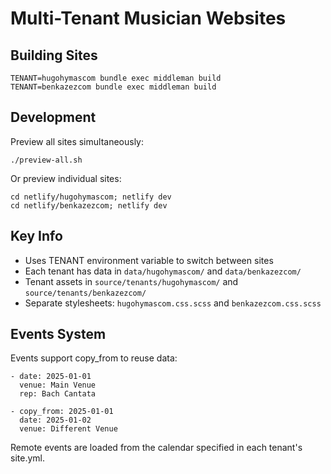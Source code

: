 # Multi-Tenant Musician Websites

## Building Sites

```
TENANT=hugohymascom bundle exec middleman build
TENANT=benkazezcom bundle exec middleman build
```

## Development

Preview all sites simultaneously:
```
./preview-all.sh
```

Or preview individual sites:
```
cd netlify/hugohymascom; netlify dev
cd netlify/benkazezcom; netlify dev
```

## Key Info

- Uses TENANT environment variable to switch between sites
- Each tenant has data in `data/hugohymascom/` and `data/benkazezcom/`
- Tenant assets in `source/tenants/hugohymascom/` and `source/tenants/benkazezcom/`
- Separate stylesheets: `hugohymascom.css.scss` and `benkazezcom.css.scss`

## Events System

Events support copy_from to reuse data:

```
- date: 2025-01-01
  venue: Main Venue
  rep: Bach Cantata
  
- copy_from: 2025-01-01
  date: 2025-01-02
  venue: Different Venue
```

Remote events are loaded from the calendar specified in each tenant's site.yml.
